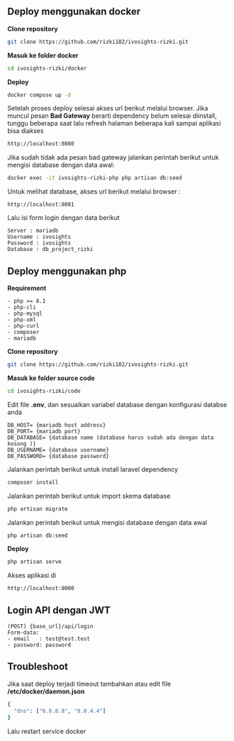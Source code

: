 ## Deploy menggunakan docker
**Clone repository**

```sh
git clone https://github.com/rizki182/ivosights-rizki.git
```

**Masuk ke folder docker**
```sh
cd ivosights-rizki/docker
```

**Deploy**
```sh
docker compose up -d
```

Setelah proses deploy selesai akses url berikut melalui browser. Jika muncul pesan **Bad Gateway** berarti dependency belum selesai diinstall, tunggu beberapa saat lalu refresh halaman beberapa kali sampai aplikasi bisa diakses
```sh
http://localhost:8080
```

Jika sudah tidak ada pesan bad gateway jalankan perintah berikut untuk mengisi database dengan data awal:
```sh
docker exec -it ivosights-rizki-php php artisan db:seed
```

Untuk melihat database, akses url berikut melalui browser :
```
http://localhost:8081
```

Lalu isi form login dengan data berikut
```
Server : mariadb
Username : ivosights
Password : ivosights
Database : db_project_rizki
```


## Deploy menggunakan php

**Requirement**
```
- php >= 8.1
- php-cli
- php-mysql
- php-xml
- php-curl
- composer
- mariadb
```

**Clone repository**
```sh
git clone https://github.com/rizki182/ivosights-rizki.git
```

**Masuk ke folder source code**
```sh
cd ivosights-rizki/code
```
Edit file **.env**, dan sesuaikan variabel database dengan konfigurasi databse anda
```
DB_HOST= {mariadb host address}
DB_PORT= {mariadb port}
DB_DATABASE= {database name (database harus sudah ada dengan data kosong )}
DB_USERNAME= {database username}
DB_PASSWORD= {database password}
```

Jalankan perintah berikut untuk install laravel dependency
```sh
composer install
```

Jalankan perintah berikut untuk import skema database
```sh
php artisan migrate
```

 Jalankan perintah berikut untuk mengisi database dengan data awal
 ```sh
php artisan db:seed
```

**Deploy**
```sh
php artisan serve
```

Akses aplikasi di
```
http://localhost:8000
```
## Login API dengan JWT
```
(POST) {base_url}/api/login
Form-data:
- email   : test@test.test
- password: password
```


## Troubleshoot
Jika saat deploy terjadi timeout tambahkan atau edit file **/etc/docker/daemon.json**
```sh
{
  "dns": ["8.8.8.8", "8.8.4.4"]
}
```
Lalu restart service docker
